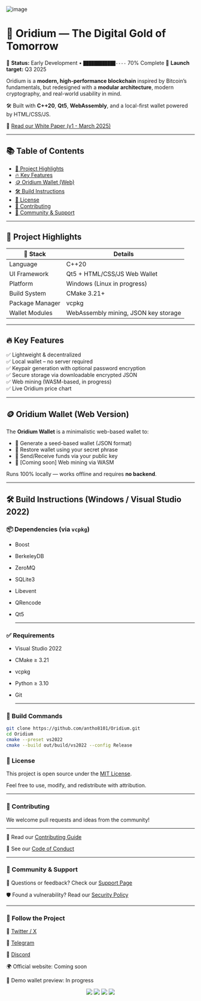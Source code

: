 ![image](https://github.com/user-attachments/assets/f96c89c1-9980-4be0-abc0-42891f0881eb)

# 💎 Oridium — The Digital Gold of Tomorrow

🚧 **Status:** Early Development • `████████████----` 70% Complete
📅 **Launch target:** Q3 2025

Oridium is a **modern, high-performance blockchain** inspired by Bitcoin’s fundamentals, but redesigned with a **modular architecture**, modern cryptography, and real-world usability in mind.

🛠 Built with **C++20**, **Qt5**, **WebAssembly**, and a local-first wallet powered by HTML/CSS/JS.  

📖 [Read our White Paper (v1 - March 2025)](https://ac-global-business.notion.site/Oridium-Whitepaper-1c12085e713e803aaaa8f832f0366dfb?pvs=4)

---

## 📚 Table of Contents

- [🌟 Project Highlights](#-project-highlights)
- [🔥 Key Features](#-key-features)
- [🪙 Oridium Wallet (Web)](#-oridium-wallet-web-version)
- [🛠 Build Instructions](#-build-instructions-windows--visual-studio-2022)
- [📄 License](#-license)
- [🤝 Contributing](#-contributing)
- [💬 Community & Support](#-community--support)

---

## 🌟 Project Highlights

| 🔧 Stack          | Details                                |
|------------------|----------------------------------------|
| Language         | C++20                                  |
| UI Framework     | Qt5 + HTML/CSS/JS Web Wallet           |
| Platform         | Windows (Linux in progress)            |
| Build System     | CMake 3.21+                             |
| Package Manager  | vcpkg                                  |
| Wallet Modules   | WebAssembly mining, JSON key storage   |

---

## 🔥 Key Features

✅ Lightweight & decentralized  
✅ Local wallet – no server required  
✅ Keypair generation with optional password encryption  
✅ Secure storage via downloadable encrypted JSON  
✅ Web mining (WASM-based, in progress)  
✅ Live Oridium price chart  

---

## 🪙 Oridium Wallet (Web Version)

The **Oridium Wallet** is a minimalistic web-based wallet to:
- 🔐 Generate a seed-based wallet (JSON format)
- 🧠 Restore wallet using your secret phrase
- 💼 Send/Receive funds via your public key
- 🧪 [Coming soon] Web mining via WASM

Runs 100% locally — works offline and requires **no backend**.

---

## 🛠 Build Instructions (Windows / Visual Studio 2022)


### 📦 Dependencies (via `vcpkg`)

- Boost
- BerkeleyDB
- ZeroMQ
- SQLite3
- Libevent
- QRencode
- Qt5

  ---

### ✅ Requirements

- Visual Studio 2022
- CMake ≥ 3.21
- vcpkg
- Python ≥ 3.10
- Git

  ---

### 🧱 Build Commands

```bash
git clone https://github.com/antho8101/Oridium.git
cd Oridium
cmake --preset vs2022
cmake --build out/build/vs2022 --config Release
```

### 📜 License

This project is open source under the [MIT License](./LICENSE).

Feel free to use, modify, and redistribute with attribution.

---

### 🤝 Contributing

We welcome pull requests and ideas from the community!

---

🔗 Read our [Contributing Guide](./CONTRIBUTING.md)

📜 See our [Code of Conduct](./CODE_OF_CONDUCT.md)

---

### 💬 Community & Support

💌 Questions or feedback? Check our [Support Page](./SUPPORT.md)

🛡️ Found a vulnerability? Read our [Security Policy](./SECURITY.md)

---

### 📡 Follow the Project

🔗 [Twitter / X](https://x.com/CryptoOridium)

💬 [Telegram](https://t.me/oridium_official)

👾 [Discord](https://discord.gg/7GHERXBD)

🌍 Official website: Coming soon

🧪 Demo wallet preview: In progress




<p align="center">
  <img src="https://img.shields.io/badge/C%2B%2B-20-blue?style=flat-square" />
  <img src="https://img.shields.io/badge/CMake-Build-green?style=flat-square" />
  <img src="https://img.shields.io/badge/License-MIT-yellow?style=flat-square" />
  <img src="https://img.shields.io/badge/Made%20with-%E2%9D%A4-red?style=flat-square" />
</p>
